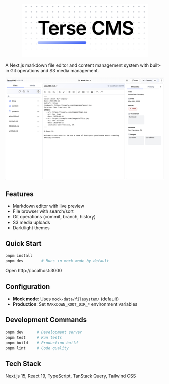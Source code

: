 <p align="center">
<img src="./logo.png?raw=true" alt="Terse CMS logo" style="width:400px;margin:0 auto;">
</p>

A Next.js markdown file editor and content management system with built-in Git operations and S3 media management.

![Screenshot of Terse CMS UI](/screenshot.png?raw=true)

## Features

- Markdown editor with live preview
- File browser with search/sort
- Git operations (commit, branch, history)
- S3 media uploads
- Dark/light themes

## Quick Start

```bash
pnpm install
pnpm dev        # Runs in mock mode by default
```

Open http://localhost:3000

## Configuration

- **Mock mode**: Uses `mock-data/filesystem/` (default)
- **Production**: Set `MARKDOWN_ROOT_DIR_*` environment variables

## Development Commands

```bash
pnpm dev      # Development server
pnpm test     # Run tests
pnpm build    # Production build
pnpm lint     # Code quality
```

## Tech Stack

Next.js 15, React 19, TypeScript, TanStack Query, Tailwind CSS
